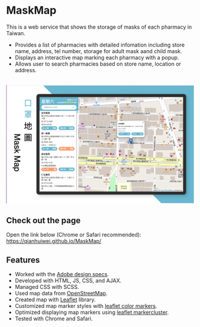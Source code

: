 # MaskMap

This is a web service that shows the storage of masks of each pharmacy in Taiwan.
* Provides a list of pharmacies with detailed infomation including store name, address, tel number, storage for adult mask aand child mask.
* Displays an interactive map marking each pharmacy with a popup.
* Allows user to search pharmacies based on store name, location or address.
\
&nbsp;
<img src="https://github.com/qianhuiwei/MaskMap/blob/main/pageDemo.png" width="700"/>

## Check out the page
Open the link below (Chrome or Safari recommended):  
https://qianhuiwei.github.io/MaskMap/


## Features
* Worked with the [Adobe design specs](https://xd.adobe.com/spec/47f7c204-e178-4f7f-7955-22554cdeedce-31c6/).
* Developed with HTML, JS, CSS, and AJAX.
* Managed CSS with SCSS.
* Used map data from [OpenStreetMap](https://www.openstreetmap.org/#map=7/23.611/120.768).
* Created map with [Leaflet](https://leafletjs.com) library.
* Customized map marker styles with [leaflet color markers](https://github.com/pointhi/leaflet-color-markers).
* Optimized displaying map markers using [leaflet markercluster](https://github.com/Leaflet/Leaflet.markercluster).
* Tested with Chrome and Safari.
